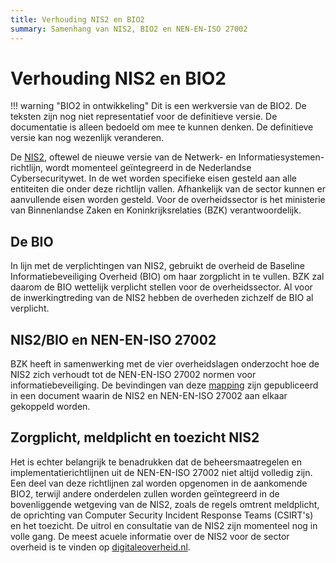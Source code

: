 ```yaml
---
title: Verhouding NIS2 en BIO2
summary: Samenhang van NIS2, BIO2 en NEN-EN-ISO 27002 
---
```


# Verhouding NIS2 en BIO2

!!! warning "BIO2 in ontwikkeling" 
    Dit is een werkversie van de BIO2. De teksten zijn nog niet representatief voor de definitieve versie. De documentatie is alleen bedoeld om mee te kunnen denken. De definitieve versie kan nog wezenlijk veranderen.

De [NIS2](https://www.digitaleoverheid.nl/overzicht-van-alle-onderwerpen/nis2-richtlijn/), oftewel de nieuwe versie van de Netwerk- en Informatiesystemen-richtlijn, wordt momenteel geïntegreerd in de Nederlandse Cybersecuritywet. In de wet worden specifieke eisen gesteld aan alle entiteiten die onder deze richtlijn vallen. Afhankelijk van de sector kunnen er aanvullende eisen worden gesteld. Voor de overheidssector is het ministerie van Binnenlandse Zaken en Koninkrijksrelaties (BZK) verantwoordelijk.

## De BIO

In lijn met de verplichtingen van NIS2, gebruikt de overheid de Baseline Informatiebeveiliging Overheid (BIO) om haar zorgplicht in te vullen. BZK zal daarom de BIO wettelijk verplicht stellen voor de overheidssector. Al voor de inwerkingtreding van de NIS2 hebben de overheden zichzelf de BIO al verplicht.

## NIS2/BIO en NEN-EN-ISO 27002

BZK heeft in samenwerking met de vier overheidslagen onderzocht hoe de NIS2 zich verhoudt tot de NEN-EN-ISO 27002 normen voor informatiebeveiliging. De bevindingen van deze [mapping](https://www.digitaleoverheid.nl/overzicht-van-alle-onderwerpen/nis2-richtlijn/mapping-nis2-maatregelen/) zijn gepubliceerd in een document waarin de NIS2 en NEN-EN-ISO 27002 aan elkaar gekoppeld worden.

## Zorgplicht, meldplicht en toezicht NIS2

Het is echter belangrijk te benadrukken dat de beheersmaatregelen en implementatierichtlijnen uit de NEN-EN-ISO 27002 niet altijd volledig zijn. Een deel van deze richtlijnen zal worden opgenomen in de aankomende BIO2, terwijl andere onderdelen zullen worden geïntegreerd in de bovenliggende wetgeving van de NIS2, zoals de regels omtrent meldplicht, de oprichting van Computer Security Incident Response Teams (CSIRT's) en het toezicht. De uitrol en consultatie van de NIS2 zijn momenteel nog in volle gang. De meest acuele informatie over de NIS2 voor de sector overheid is te vinden op [digitaleoverheid.nl](https://www.digitaleoverheid.nl/overzicht-van-alle-onderwerpen/nis2-richtlijn/).
